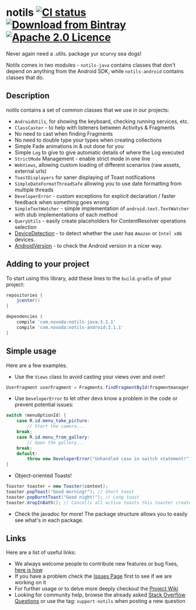 # notils [![CI status](https://ci.novoda.com/buildStatus/icon?job=notils)](https://ci.novoda.com/job/notils/lastBuild/console) [![Download from Bintray](https://api.bintray.com/packages/novoda/maven/notils-android/images/download.svg)](https://bintray.com/novoda/maven/notils-android/_latestVersion) [![Apache 2.0 Licence](https://img.shields.io/github/license/novoda/notils.svg)](https://github.com/novoda/notils/blob/master/LICENSE.txt)

Never again need a .utils. package yur scurvy sea dogs!

Notils comes in two modules - `notils-java` contains classes that don't depend on anything from the Android SDK, while `notils-android` contains classes that do.

## Description

notils contains a set of common classes that we use in our projects:

  - `AndroidUtils`, for showing the keyboard, checking running services, etc.
  - `ClassCaster` - to help with listeners between Activitys & Fragments
  - No need to cast when finding Fragments
  - No need to double type your types when creating collections
  - Simple Fade animations in & out done for you
  - Simple `Log` to give to give automatic details of where the Log executed
  - `StrictMode` Management - enable strict mode in one line
  - `WebViews`, allowing custom loading of different scenarios (raw assets, external urls)
  - `ToastDisplayers` for saner displaying of Toast notifications
  - `SimpleDateFormatThreadSafe` allowing you to use date formatting from multiple threads
  - `DeveloperError` - custom exceptions for explicit declaration / faster feedback when something goes wrong
  - `SimpleTextWatcher` - simple implementation of `android.text.TextWatcher` with stub implementations of each method
  - `QueryUtils` - easily create placeholders for ContentResolver operations selection
  - [DeviceDetection](https://github.com/novoda/notils/blob/master/android/src/main/java/com/novoda/notils/devicedetection/DeviceDetection.java) - to detect whether the user has `Amazon` or `Intel x86` devices.
  - [AndroidVersion](https://github.com/novoda/notils/blob/master/android/src/main/java/com/novoda/notils/devicedetection/AndroidVersion.java) - to check the Android version in a nicer way.


## Adding to your project

To start using this library, add these lines to the `build.gradle` of your project:

```groovy
repositories {
    jcenter()
}

dependencies {
    compile 'com.novoda:notils-java:3.1.1'
    compile 'com.novoda:notils-android:3.1.1'
}
```


## Simple usage

Here are a few examples.

 * Use the `Views` class to avoid casting your views over and over!
 
 ```java
 UserFragment userFragment = Fragments.findFragmentById(fragmentmanager, R.id.userFragment);
 ```

 * Use `DeveloperError` to let other devs know a problem in the code or prevent potential issues:
 
 ```java
 switch (menuOptionId) {
     case R.id.menu_take_picture:
         // Start the camera...
     break;
     case R.id.menu_from_gallery:
         // Open the gallery...
     break;
     default:
         throw new DeveloperError("Unhandled case in switch statement!");
 }
 ```
 
 * Object-oriented Toasts!
 
 ```java
 Toaster toaster = new Toaster(context);
 toaster.popToast("Good morning!"); // Short toast
 toaster.popBurntToast("Good night!"); // Long toast
 toaster.dropInBath(); // Cancells all active toasts this toaster created
 ```
 
 * Check the javadoc for more! The package structure allows you to easily see what's in each package.


## Links

Here are a list of useful links:

 * We always welcome people to contribute new features or bug fixes, [here is how](https://github.com/novoda/novoda/blob/master/CONTRIBUTING.md)
 * If you have a problem check the [Issues Page](https://github.com/novoda/notils/issues) first to see if we are working on it
 * For further usage or to delve more deeply checkout the [Project Wiki](https://github.com/novoda/notils/wiki)
 * Looking for community help, browse the already asked [Stack Overflow Questions](http://stackoverflow.com/questions/tagged/support-notils) or use the tag: `support-notils` when posting a new question
